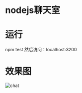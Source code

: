 # nodejs聊天室

# 运行
npm test
然后访问：localhost:3200

# 效果图
![chat](http://omqnkdrdg.bkt.clouddn.com/o_1bhmgk9is13ovghb1pqq18g31ugqa.png)
